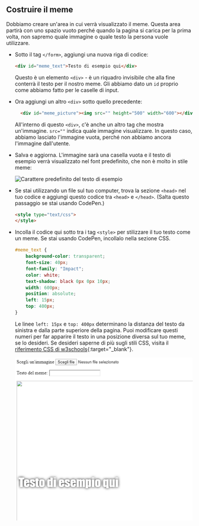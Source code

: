 ## Costruire il meme

Dobbiamo creare un'area in cui verrà visualizzato il meme. Questa area partirà con uno spazio vuoto perché quando la pagina si carica per la prima volta, non sapremo quale immagine o quale testo la persona vuole utilizzare.

- Sotto il tag `</form>`, aggiungi una nuova riga di codice:

  ```html
  <div id="meme_text">Testo di esempio qui</div>
  ```

  Questo è un elemento `<div>` - è un riquadro invisibile che alla fine conterrà il testo per il nostro meme. Gli abbiamo dato un `id` proprio come abbiamo fatto per le caselle di input.

- Ora aggiungi un altro `<div>` sotto quello precedente:

  ```html
    <div id="meme_picture"><img src="" height="500" width="600"></div>
    ```

    All'interno di questo `<div>`, c'è anche un altro tag che mostra un'immagine. `src=""` indica quale immagine visualizzare. In questo caso, abbiamo lasciato l'immagine vuota, perché non abbiamo ancora l'immagine dall'utente.

- Salva e aggiorna. L'immagine sarà una casella vuota e il testo di esempio verrà visualizzato nel font predefinito, che non è molto in stile meme:

    ![Carattere predefinito del testo di esempio](images/example-text-default.png)

- Se stai utilizzando un file sul tuo computer, trova la sezione `<head>` nel tuo codice e aggiungi questo codice tra `<head>` e `</head>`. (Salta questo passaggio se stai usando CodePen.)

  ```html
  <style type="text/css">
  </style>
  ```

- Incolla il codice qui sotto tra i tag `<style>` per stilizzare il tuo testo come un meme. Se stai usando CodePen, incollalo nella sezione CSS.

    ```css
    #meme_text {
        background-color: transparent;
        font-size: 40px;
        font-family: "Impact";
        color: white;
        text-shadow: black 0px 0px 10px;
        width: 600px;
        position: absolute;
        left: 15px;
        top: 400px;
    }
    ```

  Le linee `left: 15px` e `top: 400px` determinano la distanza del testo da sinistra e dalla parte superiore della pagina. Puoi modificare questi numeri per far apparire il testo in una posizione diversa sul tuo meme, se lo desideri. Se desideri saperne di più sugli stili CSS, visita il [riferimento CSS di w3schools](http://www.w3schools.com/CSSref/){:target="_blank"}.

  ![Testo di esempio nel meme](images/example-text-memey.png)
